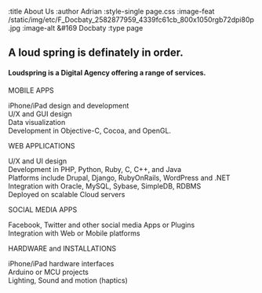 :title About Us
:author Adrian
:style-single page.css
:image-feat /static/img/etc/F_Docbaty_2582877959_4339fc61cb_800x1050rgb72dpi80p.jpg
:image-alt &#169 Docbaty
:type page

<h2>A loud spring is definately in order.</h2>
<h4>Loudspring is a Digital Agency offering a range of services.</h4>

<p>MOBILE APPS</p>
iPhone/iPad design and development</br>
U/X and GUI design</br>
Data visualization</br>
Development in Objective-C, Cocoa, and OpenGL.</br>

<p>WEB APPLICATIONS</p>
U/X and UI design</br>
Development in PHP, Python, Ruby, C, C++, and Java</br>
Platforms include Drupal, Django, RubyOnRails, WordPress and .NET</br>
Integration with Oracle, MySQL, Sybase, SimpleDB, RDBMS</br>
Deployed on scalable Cloud servers</br>

<p>SOCIAL MEDIA APPS</p>
Facebook, Twitter and other social media Apps or Plugins</br>
Integration with Web or Mobile platforms</br>

<p>HARDWARE and INSTALLATIONS</p>
iPhone/iPad hardware interfaces</br>
Arduino or MCU projects</br>
Lighting, Sound and motion (haptics)</br>


